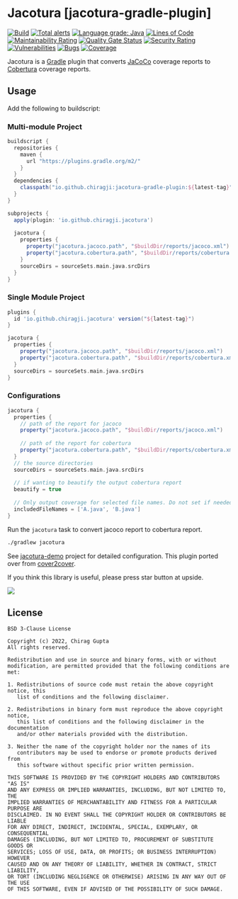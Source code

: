 Jacotura [jacotura-gradle-plugin]
======================
[![Build](https://github.com/chirag-ji/Jacotura/actions/workflows/gradle.yml/badge.svg)](https://github.com/chirag-ji/Jacotura/actions/workflows/gradle.yml)
[![Total alerts](https://img.shields.io/lgtm/alerts/g/chirag-ji/Jacotura.svg?logo=lgtm&logoWidth=18)](https://lgtm.com/projects/g/chirag-ji/Jacotura/alerts/)
[![Language grade: Java](https://img.shields.io/lgtm/grade/java/g/chirag-ji/Jacotura.svg?logo=lgtm&logoWidth=18)](https://lgtm.com/projects/g/chirag-ji/Jacotura/context:java)
[![Lines of Code](https://sonarcloud.io/api/project_badges/measure?project=chirag-ji_Jacotura&metric=ncloc)](https://sonarcloud.io/summary/new_code?id=chirag-ji_Jacotura)
[![Maintainability Rating](https://sonarcloud.io/api/project_badges/measure?project=chirag-ji_Jacotura&metric=sqale_rating)](https://sonarcloud.io/summary/new_code?id=chirag-ji_Jacotura)
[![Quality Gate Status](https://sonarcloud.io/api/project_badges/measure?project=chirag-ji_Jacotura&metric=alert_status)](https://sonarcloud.io/summary/new_code?id=chirag-ji_Jacotura)
[![Security Rating](https://sonarcloud.io/api/project_badges/measure?project=chirag-ji_Jacotura&metric=security_rating)](https://sonarcloud.io/summary/new_code?id=chirag-ji_Jacotura)
[![Vulnerabilities](https://sonarcloud.io/api/project_badges/measure?project=chirag-ji_Jacotura&metric=vulnerabilities)](https://sonarcloud.io/summary/new_code?id=chirag-ji_Jacotura)
[![Bugs](https://sonarcloud.io/api/project_badges/measure?project=chirag-ji_Jacotura&metric=bugs)](https://sonarcloud.io/summary/new_code?id=chirag-ji_Jacotura)
[![Coverage](https://sonarcloud.io/api/project_badges/measure?project=chirag-ji_Jacotura&metric=coverage)](https://sonarcloud.io/summary/new_code?id=chirag-ji_Jacotura)

Jacotura is a [Gradle](https://www.gradle.org) plugin that converts [JaCoCo](http://www.eclemma.org/jacoco/) coverage
reports to [Cobertura](http://cobertura.github.io/cobertura/) coverage reports.

Usage
-----
Add the following to buildscript:

### Multi-module Project

```groovy
buildscript {
  repositories {
    maven {
      url "https://plugins.gradle.org/m2/"
    }
  }
  dependencies {
    classpath("io.github.chiragji:jacotura-gradle-plugin:${latest-tag}")
  }
}

subprojects {
  apply(plugin: 'io.github.chiragji.jacotura')
	
  jacotura {
    properties {
      property("jacotura.jacoco.path", "$buildDir/reports/jacoco.xml")
      property("jacotura.cobertura.path", "$buildDir/reports/cobertura.xml")
    }
    sourceDirs = sourceSets.main.java.srcDirs
  }
}
```

### Single Module Project

```groovy
plugins {
  id 'io.github.chiragji.jacotura' version("${latest-tag}")
}

jacotura {
  properties {
    property("jacotura.jacoco.path", "$buildDir/reports/jacoco.xml")
    property("jacotura.cobertura.path", "$buildDir/reports/cobertura.xml")
  }
  sourceDirs = sourceSets.main.java.srcDirs
}
```

### Configurations
```groovy
jacotura {
  properties {
    // path of the report for jacoco
    property("jacotura.jacoco.path", "$buildDir/reports/jacoco.xml")
    
    // path of the report for cobertura
    property("jacotura.cobertura.path", "$buildDir/reports/cobertura.xml")
  }
  // the source directories
  sourceDirs = sourceSets.main.java.srcDirs
	
  // if wanting to beautify the output cobertura report 
  beautify = true
	
  // Only output coverage for selected file names. Do not set if needed for all files
  includedFileNames = ['A.java', 'B.java']
}
```


Run the `jacotura` task to convert jacoco report to cobertura report.
```bash
./gradlew jacotura
```

See [jacotura-demo](https://github.com/chirag-ji/Jacotura/tree/main/jacotura-demo) project for detailed configuration. This plugin ported over from [cover2cover](https://github.com/rix0rrr/cover2cover).

If you think this library is useful, please press star button at upside.

 ![](https://camo.githubusercontent.com/efeaf0e8044a05ab3058270a7ac59b56fb0f3579c0185db85629ceab28e3697c/68747470733a2f2f7068617365722e696f2f636f6e74656e742f6e6577732f323031352f30392f31303030302d73746172732e706e67) 

License
-------

	BSD 3-Clause License

	Copyright (c) 2022, Chirag Gupta
	All rights reserved.

	Redistribution and use in source and binary forms, with or without
	modification, are permitted provided that the following conditions are met:

	1. Redistributions of source code must retain the above copyright notice, this
	   list of conditions and the following disclaimer.

	2. Redistributions in binary form must reproduce the above copyright notice,
	   this list of conditions and the following disclaimer in the documentation
	   and/or other materials provided with the distribution.

	3. Neither the name of the copyright holder nor the names of its
	   contributors may be used to endorse or promote products derived from
	   this software without specific prior written permission.

	THIS SOFTWARE IS PROVIDED BY THE COPYRIGHT HOLDERS AND CONTRIBUTORS "AS IS"
	AND ANY EXPRESS OR IMPLIED WARRANTIES, INCLUDING, BUT NOT LIMITED TO, THE
	IMPLIED WARRANTIES OF MERCHANTABILITY AND FITNESS FOR A PARTICULAR PURPOSE ARE
	DISCLAIMED. IN NO EVENT SHALL THE COPYRIGHT HOLDER OR CONTRIBUTORS BE LIABLE
	FOR ANY DIRECT, INDIRECT, INCIDENTAL, SPECIAL, EXEMPLARY, OR CONSEQUENTIAL
	DAMAGES (INCLUDING, BUT NOT LIMITED TO, PROCUREMENT OF SUBSTITUTE GOODS OR
	SERVICES; LOSS OF USE, DATA, OR PROFITS; OR BUSINESS INTERRUPTION) HOWEVER
	CAUSED AND ON ANY THEORY OF LIABILITY, WHETHER IN CONTRACT, STRICT LIABILITY,
	OR TORT (INCLUDING NEGLIGENCE OR OTHERWISE) ARISING IN ANY WAY OUT OF THE USE
	OF THIS SOFTWARE, EVEN IF ADVISED OF THE POSSIBILITY OF SUCH DAMAGE.
